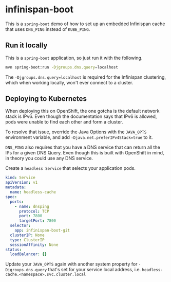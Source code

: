 # infinispan-boot
This is a `spring-boot` demo of how to set up an embedded Infinispan cache that uses `DNS_PING` instead of `KUBE_PING`.


## Run it locally

This is a `spring-boot` application, so just run it with the following.

```bash
mvn spring-boot:run -Djgroups.dns.query=localhost
```

The `-Djgroups.dns.query=localhost` is required for the Infinispan clustering, which when working locally, won't ever connect to a cluster.


## Deploying to Kubernetes
When deploying this on OpenShift, the one gotcha is the default network stack is IPv6.  Even though the documentation says that IPv6 is allowed, pods were unable to find each other and form a cluster.

To resolve that issue, override the Java Options with the `JAVA_OPTS` environment variable, and add `-Djava.net.preferIPv4Stack=true` to it.

`DNS_PING` also requires that you have a DNS service that can return all the IPs for a given DNS Query.  Even though this is built with OpenShift in mind, in theory you could use any DNS service.

Create a `headless Service` that selects your application pods.

```yaml
kind: Service
apiVersion: v1
metadata:
  name: headless-cache
spec:
  ports:
    - name: dnsping
      protocol: TCP
      port: 7800
      targetPort: 7800
  selector:
    app: infinispan-boot-git
  clusterIP: None
  type: ClusterIP
  sessionAffinity: None
status:
  loadBalancer: {}
```

Update your `JAVA_OPTS` again with another system property for `-Djgroups.dns.query` that's set for your service local address, i.e. `headless-cache.<namespace>.svc.cluster.local`